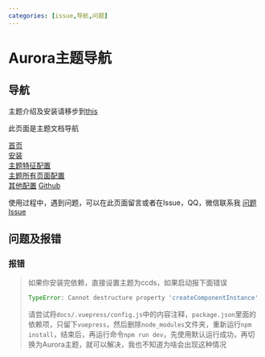 ```yaml
---
categories: [issue,导航,问题]
---
```




# 	Aurora主题导航

## 导航

主题介绍及安装请移步到<a href="https://aurora.cco.vin/readme">this</a>



此页面是主题文档导航

[首页](https://aurora.cco.vin/)  
[安装](https://aurora.cco.vin/readme)  
[主题特征配置](https://aurora.cco.vin/config/feature/)  
[主题所有页面配置](https://aurora.cco.vin/config/page/)  
[其他配置](https://aurora.cco.vin/config/other/) 
[Github](https://github.com/qsyyke/vuepress-theme-aurora)

使用过程中，遇到问题，可以在此页面留言或者在Issue，QQ，微信联系我
[问题](https://aurora.cco.vin/about)
[Issue](https://github.com/qsyyke/vuepress-theme-aurora/issues)


## 问题及报错

### 报错



> 如果你安装完依赖，直接设置主题为ccds，如果启动报下面错误
>
> ```js
> TypeError: Cannot destructure property 'createComponentInstance' of 'vue.ssrUtils' as it is undefined
> ```
>
> 请尝试将`docs/.vuepress/config.js`中的内容注释，`package.json`里面的依赖项，只留下`vuepress`，然后删除`node_modules`文件夹，重新运行`npm install`，结束后，再运行命令`npm run dev`，先使用默认运行成功，再切换为Aurora主题，就可以解决，我也不知道为啥会出现这种情况
